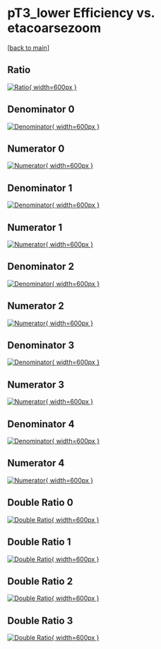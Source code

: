 # pT3_lower Efficiency vs. etacoarsezoom

[[back to main](./)]



## Ratio

[![Ratio](../mtv/var/pT3_lower_vtr_211_0_eff_etacoarsezoom.png){ width=600px }](../mtv/var/pT3_lower_vtr_211_0_eff_etacoarsezoom.pdf)

## Denominator 0

[![Denominator](../mtv/den/pT3_lower_vtr_211_0_eff_etacoarsezoom_den0.png){ width=600px }](../mtv/den/pT3_lower_vtr_211_0_eff_etacoarsezoom_den0.pdf)

## Numerator 0

[![Numerator](../mtv/num/pT3_lower_vtr_211_0_eff_etacoarsezoom_num0.png){ width=600px }](../mtv/num/pT3_lower_vtr_211_0_eff_etacoarsezoom_num0.pdf)

## Denominator 1

[![Denominator](../mtv/den/pT3_lower_vtr_211_0_eff_etacoarsezoom_den1.png){ width=600px }](../mtv/den/pT3_lower_vtr_211_0_eff_etacoarsezoom_den1.pdf)

## Numerator 1

[![Numerator](../mtv/num/pT3_lower_vtr_211_0_eff_etacoarsezoom_num1.png){ width=600px }](../mtv/num/pT3_lower_vtr_211_0_eff_etacoarsezoom_num1.pdf)

## Denominator 2

[![Denominator](../mtv/den/pT3_lower_vtr_211_0_eff_etacoarsezoom_den2.png){ width=600px }](../mtv/den/pT3_lower_vtr_211_0_eff_etacoarsezoom_den2.pdf)

## Numerator 2

[![Numerator](../mtv/num/pT3_lower_vtr_211_0_eff_etacoarsezoom_num2.png){ width=600px }](../mtv/num/pT3_lower_vtr_211_0_eff_etacoarsezoom_num2.pdf)

## Denominator 3

[![Denominator](../mtv/den/pT3_lower_vtr_211_0_eff_etacoarsezoom_den3.png){ width=600px }](../mtv/den/pT3_lower_vtr_211_0_eff_etacoarsezoom_den3.pdf)

## Numerator 3

[![Numerator](../mtv/num/pT3_lower_vtr_211_0_eff_etacoarsezoom_num3.png){ width=600px }](../mtv/num/pT3_lower_vtr_211_0_eff_etacoarsezoom_num3.pdf)

## Denominator 4

[![Denominator](../mtv/den/pT3_lower_vtr_211_0_eff_etacoarsezoom_den4.png){ width=600px }](../mtv/den/pT3_lower_vtr_211_0_eff_etacoarsezoom_den4.pdf)

## Numerator 4

[![Numerator](../mtv/num/pT3_lower_vtr_211_0_eff_etacoarsezoom_num4.png){ width=600px }](../mtv/num/pT3_lower_vtr_211_0_eff_etacoarsezoom_num4.pdf)

## Double Ratio 0

[![Double Ratio](../mtv/ratio/pT3_lower_vtr_211_0_eff_etacoarsezoom_ratio0.png){ width=600px }](../mtv/ratio/pT3_lower_vtr_211_0_eff_etacoarsezoom_ratio0.pdf)

## Double Ratio 1

[![Double Ratio](../mtv/ratio/pT3_lower_vtr_211_0_eff_etacoarsezoom_ratio1.png){ width=600px }](../mtv/ratio/pT3_lower_vtr_211_0_eff_etacoarsezoom_ratio1.pdf)

## Double Ratio 2

[![Double Ratio](../mtv/ratio/pT3_lower_vtr_211_0_eff_etacoarsezoom_ratio2.png){ width=600px }](../mtv/ratio/pT3_lower_vtr_211_0_eff_etacoarsezoom_ratio2.pdf)

## Double Ratio 3

[![Double Ratio](../mtv/ratio/pT3_lower_vtr_211_0_eff_etacoarsezoom_ratio3.png){ width=600px }](../mtv/ratio/pT3_lower_vtr_211_0_eff_etacoarsezoom_ratio3.pdf)

